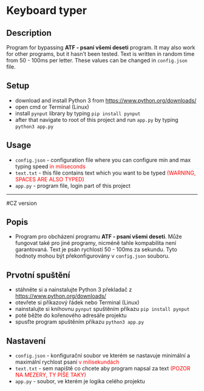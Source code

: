 # Keyboard typer
## Description
Program for bypassing <b>ATF - psaní všemi deseti</b> program. It may also work for other programs, but it hasn't been tested. Text is written in random time from 50 - 100ms per letter. These values can be changed in `config.json` file.

## Setup
- download and install Python 3 from https://www.python.org/downloads/
- open cmd or Terminal (Linux)
- install `pynput` library by typing `pip install pynput`
- after that navigate to root of this project and run `app.py` by typing `python3 app.py`

## Usage
- `config.json` - configuration file where you can configure min and max typing speed <span style="color:red">in miliseconds</span>
- `text.txt`    - this file contains text which you want to be typed <span style="color:red">(WARNING, SPACES ARE ALSO TYPED)</span>
- `app.py`      - program file, login part of this project

------------------------------------------------------------------------

#CZ version
## Popis
- Program pro obcházení programu <b>ATF - psaní všemi deseti</b>. Může fungovat také pro jiné programy, nicméně tahle kompabilita není garantovaná. Text je psán rychlostí 50 - 100ms za sekundu. Tyto hodnoty mohou být překonfigurovány v `config.json` souboru.

## Prvotní spuštění
- stáhněte si a nainstalujte Python 3 překladač z https://www.python.org/downloads/
- otevřete si příkazový řádek nebo Terminal (Linux)
- nainstalujte si knihovnu `pynput` spuštěním příkazu `pip install pynput`
- poté běžte do kořenového adresáře projektu
- spusťte program spuštěním příkazu `python3 app.py`

## Nastavení
- `config.json` - konfigurační soubor ve kterém se nastavuje minimální a maximální rychlost psaní <span style="color:red">v milisekundách</span>
- `text.txt`    - sem napiště co chcete aby program napsal za text <span style="color:red">(POZOR NA MEZERY, TY PÍŠE TAKY)</span>
- `app.py`      - soubor, ve kterém je logika celého projektu
